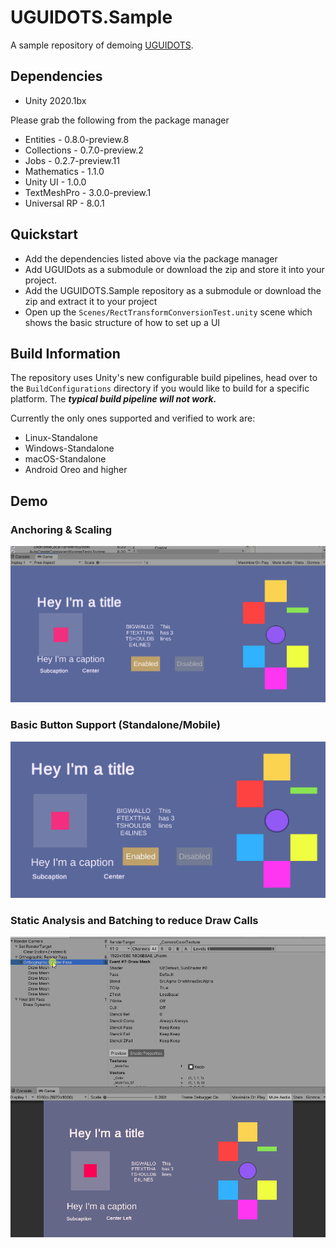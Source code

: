 # UGUIDOTS.Sample

A sample repository of demoing [UGUIDOTS](https://github.com/InitialPrefabs/UGUIDots/tree/master). 

## Dependencies
* Unity 2020.1bx

Please grab the following from the package manager

* Entities - 0.8.0-preview.8
* Collections - 0.7.0-preview.2
* Jobs - 0.2.7-preview.11
* Mathematics - 1.1.0
* Unity UI - 1.0.0
* TextMeshPro - 3.0.0-preview.1
* Universal RP - 8.0.1

## Quickstart

* Add the dependencies listed above via the package manager
* Add UGUIDots as a submodule or download the zip and store it into your project.
* Add the UGUIDOTS.Sample repository as a submodule or download the zip and extract it to your project 
* Open up the `Scenes/RectTransformConversionTest.unity` scene which shows the basic structure of how to set up a UI


## Build Information
The repository uses Unity's new configurable build pipelines, head over to the `BuildConfigurations` directory if you 
would like to build for a specific platform. The ***typical build pipeline will not work.***


Currently the only ones supported and verified to work are:

* Linux-Standalone
* Windows-Standalone
* macOS-Standalone
* Android Oreo and higher

## Demo

### Anchoring & Scaling
![anchoring](Images/anchoring-ui.gif)

### Basic Button Support (Standalone/Mobile)
![buttons](Images/buttons.gif)

### Static Analysis and Batching to reduce Draw Calls
![static-analysis-batcher](Images/batching.gif)